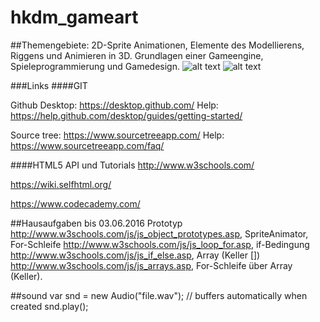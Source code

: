 # hkdm_gameart
##Themengebiete: 2D-Sprite Animationen, Elemente des Modellierens, Riggens und Animieren in 3D. Grundlagen einer Gameengine, Spieleprogrammierung und Gamedesign.
![alt text](https://upload.wikimedia.org/wikipedia/commons/d/dd/Muybridge_race_horse_animated.gif "")
![alt text](https://lh4.googleusercontent.com/-2hLIzixzPBo/U8L7J4y0-FI/AAAAAAAAAK4/NihrkDu8gkc/w865-h530-no/shapula.jpg "")




###Links
####GIT

Github Desktop:
https://desktop.github.com/
Help:
https://help.github.com/desktop/guides/getting-started/

Source tree:
https://www.sourcetreeapp.com/
Help:
https://www.sourcetreeapp.com/faq/

####HTML5 API und Tutorials
http://www.w3schools.com/

https://wiki.selfhtml.org/

https://www.codecademy.com/

##Hausaufgaben bis 03.06.2016
Prototyp http://www.w3schools.com/js/js_object_prototypes.asp, SpriteAnimator, For-Schleife http://www.w3schools.com/js/js_loop_for.asp, if-Bedingung http://www.w3schools.com/js/js_if_else.asp, Array (Keller []) http://www.w3schools.com/js/js_arrays.asp, For-Schleife über Array (Keller). 

##sound
var snd = new Audio("file.wav"); // buffers automatically when created
snd.play();

